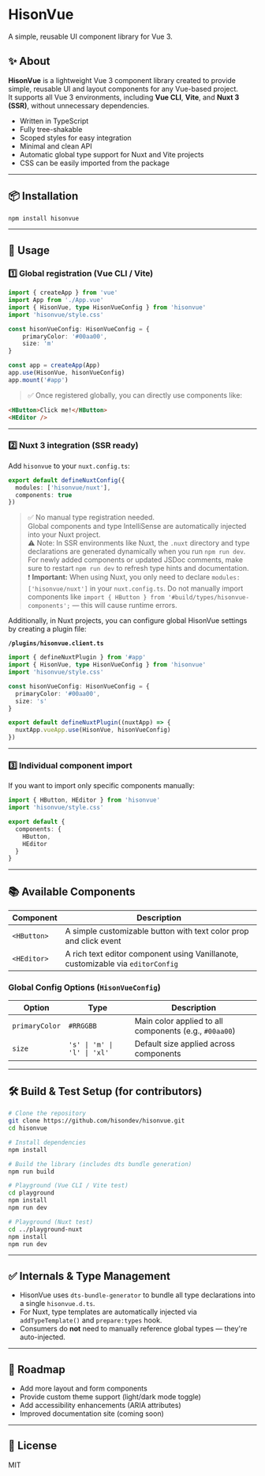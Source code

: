 # HisonVue

A simple, reusable UI component library for Vue 3.

## ✨ About

**HisonVue** is a lightweight Vue 3 component library created to provide simple, reusable UI and layout components for any Vue-based project.  
It supports all Vue 3 environments, including **Vue CLI**, **Vite**, and **Nuxt 3 (SSR)**, without unnecessary dependencies.

- Written in TypeScript  
- Fully tree-shakable  
- Scoped styles for easy integration  
- Minimal and clean API  
- Automatic global type support for Nuxt and Vite projects  
- CSS can be easily imported from the package

---

## 📦 Installation

```bash
npm install hisonvue
```

---

## 🚀 Usage

### 1️⃣ **Global registration (Vue CLI / Vite)**

```ts
import { createApp } from 'vue'
import App from './App.vue'
import { HisonVue, type HisonVueConfig } from 'hisonvue'
import 'hisonvue/style.css'

const hisonVueConfig: HisonVueConfig = {
    primaryColor: '#00aa00',
    size: 'm'
}

const app = createApp(App)
app.use(HisonVue, hisonVueConfig)
app.mount('#app')
```
> ✅ Once registered globally, you can directly use components like:
```html
<HButton>Click me!</HButton>
<HEditor />
```

---

### 2️⃣ **Nuxt 3 integration (SSR ready)**

Add `hisonvue` to your `nuxt.config.ts`:
```ts
export default defineNuxtConfig({
  modules: ['hisonvue/nuxt'],
  components: true
})
```
> ✅ No manual type registration needed.  
> Global components and type IntelliSense are automatically injected into your Nuxt project.  
> ⚠️ Note: In SSR environments like Nuxt, the `.nuxt` directory and type declarations are generated dynamically when you run `npm run dev`. For newly added components or updated JSDoc comments, make sure to restart `npm run dev` to refresh type hints and documentation.  
> ❗ **Important:** When using Nuxt, you only need to declare `modules: ['hisonvue/nuxt']` in your `nuxt.config.ts`. Do not manually import components like `import { HButton } from '#build/types/hisonvue-components';` — this will cause runtime errors.

Additionally, in Nuxt projects, you can configure global HisonVue settings by creating a plugin file:

**`/plugins/hisonvue.client.ts`**
```ts
import { defineNuxtPlugin } from '#app'
import { HisonVue, type HisonVueConfig } from 'hisonvue'
import 'hisonvue/style.css'

const hisonVueConfig: HisonVueConfig = {
  primaryColor: '#00aa00',
  size: 's'
}

export default defineNuxtPlugin((nuxtApp) => {
  nuxtApp.vueApp.use(HisonVue, hisonVueConfig)
})
```

---

### 3️⃣ **Individual component import**
If you want to import only specific components manually:
```ts
import { HButton, HEditor } from 'hisonvue'
import 'hisonvue/style.css'

export default {
  components: {
    HButton,
    HEditor
  }
}
```

---

## 📚 Available Components

| Component   | Description                                          |
|-------------|------------------------------------------------------|
| `<HButton>` | A simple customizable button with text color prop and click event |
| `<HEditor>` | A rich text editor component using Vanillanote, customizable via `editorConfig` |

### Global Config Options (`HisonVueConfig`)

| Option         | Type                           | Description                                                                 |
|----------------|--------------------------------|-----------------------------------------------------------------------------|
| `primaryColor` | `#RRGGBB`                      | Main color applied to all components (e.g., `#00aa00`)                      |
| `size`         | `'s' \| 'm' \| 'l' \| 'xl'` | Default size applied across components                                      |

---

## 🛠 Build & Test Setup (for contributors)

```bash
# Clone the repository
git clone https://github.com/hisondev/hisonvue.git
cd hisonvue

# Install dependencies
npm install

# Build the library (includes dts bundle generation)
npm run build

# Playground (Vue CLI / Vite test)
cd playground
npm install
npm run dev

# Playground (Nuxt test)
cd ../playground-nuxt
npm install
npm run dev
```

---

## ✅ Internals & Type Management
- HisonVue uses `dts-bundle-generator` to bundle all type declarations into a single `hisonvue.d.ts`.
- For Nuxt, type templates are automatically injected via `addTypeTemplate()` and `prepare:types` hook.
- Consumers do **not** need to manually reference global types — they're auto-injected.

---

## 🔎 Roadmap
- Add more layout and form components
- Provide custom theme support (light/dark mode toggle)
- Add accessibility enhancements (ARIA attributes)
- Improved documentation site (coming soon)

---

## 📄 License
MIT
